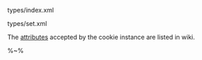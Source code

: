 <!-- <type-link link="../../wiki/Attributes" name="Attributes">types/attributes.xml</type-link> -->

<include-typedefs/>

<method noArgTypesInToc level="3" name="Cookies.set">types/index.xml</method>

<typedef flatten>types/set.xml</typedef>

The [attributes](../../wiki/Attributes) accepted by the cookie instance are listed in wiki.

%~%